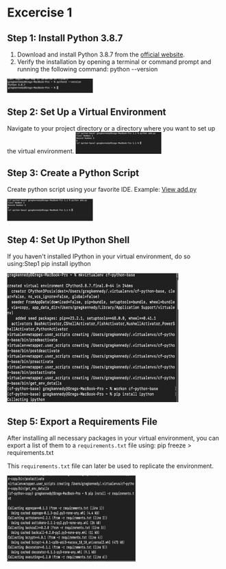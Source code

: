 # Excercise 1

## Step 1: Install Python 3.8.7

1. Download and install Python 3.8.7 from the [official website](https://www.python.org/downloads/).
2. Verify the installation by opening a terminal or command prompt and running the following command:
python --version

<img src="1.1/Step1.png" width="200px"  />

## Step 2: Set Up a Virtual Environment

Navigate to your project directory or a directory where you want to set up the virtual environment.
<img src="1.1/Step3.png" width="200px"  />

## Step 3: Create a Python Script

Create python script using your favorite IDE.
Example: [View add.py](1.1/add.py)


<img src="1.1/Step3.png" width="200px"  />

## Step 4: Set Up IPython Shell

If you haven't installed IPython in your virtual environment, do so using:Step1
pip install ipython

<img src="1.1/Step4.png" width="400px" height="300px" />

## Step 5: Export a Requirements File

After installing all necessary packages in your virtual environment, you can export a list of them to a `requirements.txt` file using:
pip freeze > requirements.txt

This `requirements.txt` file can later be used to replicate the environment.

<img src="1.1/Step5.png" width="300px" height="200px" />

